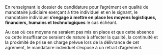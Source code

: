 En renseignant le dossier de candidature pour l’agrément en qualité de mandataire judiciaire exerçant à titre individuel et en le signant, le mandataire individuel **s’engage à mettre en place les moyens logistiques, financiers, humains et technologiques** le cas échéant.
<br/>

Au cas où ces moyens ne seraient pas mis en place et que cette absence ou cette insuffisance seraient de nature à affecter la qualité, la continuité et la proximité de prise en charge prévue lors de la délivrance de cet agrément, le mandataire individuel s’expose à un retrait d’agrément.

